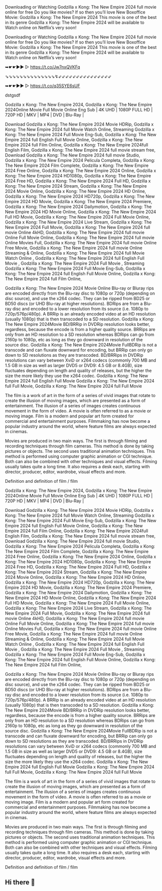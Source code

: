 Downloading or Watching Godzilla x Kong: The New Empire 2024 full movie online for free Do you like movies? If so then you’ll love New Boxoffice Movie: Godzilla x Kong: The New Empire 2024 This movie is one of the best in its genre Godzilla x Kong: The New Empire 2024 will be available to Watch online on Netflix’s very soon!

Downloading or Watching Godzilla x Kong: The New Empire 2024 full movie online for free Do you like movies? If so then you’ll love New Boxoffice Movie: Godzilla x Kong: The New Empire 2024 This movie is one of the best in its genre Godzilla x Kong: The New Empire 2024 will be available to Watch online on Netflix’s very soon!

➥☛☛▶▶ ▷ https://t.co/Jw7nxQVKFq

⇘⇘⇘⇘⇘⇘⇘⇘⇘⇘⇘⇘⇘⇘↯⇙⇙⇙⇙⇙⇙⇙⇙⇙⇙⇙⇙⇙⇙⇙

➥☛☛▶▶ ▷ https://t.co/q35SYE6sUF

dstgsdf

Godzilla x Kong: The New Empire 2024, Godzilla x Kong: The New Empire 2024Online Movie Full Movie Online Eng Sub
| 4K UHD | 1080P FULL HD | 720P HD | MKV | MP4 | DVD | Blu-Ray |


Download Godzilla x Kong: The New Empire 2024 Movie HDRip,
Godzilla x Kong: The New Empire 2024 full Movie Watch Online,
Streaming Godzilla x Kong: The New Empire 2024 Full Movie Eng-Sub,
Godzilla x Kong: The New Empire 2024 full English Full Movie Online,
Godzilla x Kong: The New Empire 2024 full Film Online,
Godzilla x Kong: The New Empire 2024full English Film,
Godzilla x Kong: The New Empire 2024 full movie stream free,
Download Godzilla x Kong: The New Empire 2024 full movie Studio,
Godzilla x Kong: The New Empire 2024 Pelicula Completa,
Godzilla x Kong: The New Empire 2024 Film Complete,
Godzilla x Kong: The New Empire 2024 Free Online,
Godzilla x Kong: The New Empire 2024 Online,
Godzilla x Kong: The New Empire 2024 HD1080p,
Godzilla x Kong: The New Empire 2024 Free HD,
Godzilla x Kong: The New Empire 2024 Full HD,
Godzilla x Kong: The New Empire 2024 Stream,
Godzilla x Kong: The New Empire 2024 Movie Online,
Godzilla x Kong: The New Empire 2024 HD Online,
Godzilla x Kong: The New Empire 2024 HD720p,
Godzilla x Kong: The New Empire 2024 HD Movie,
Godzilla x Kong: The New Empire 2024 Premiere,
Godzilla x Kong: The New Empire 2024 Dailymotion,
Godzilla x Kong: The New Empire 2024 HD Movie Online,
Godzilla x Kong: The New Empire 2024 Full HD Movie,
Godzilla x Kong: The New Empire 2024 Full Movie Online,
Godzilla x Kong: The New Empire 2024 Live Stream,
Godzilla x Kong: The New Empire 2024 Full Movie,
Godzilla x Kong: The New Empire 2024 full movie Online 4kHD,
Godzilla x Kong: The New Empire 2024 full movie Online Full Movie Online,
Godzilla x Kong: The New Empire 2024 full movie Online Movies Full,
Godzilla x Kong: The New Empire 2024 full movie Online Free Movie,
Godzilla x Kong: The New Empire 2024 full movie Online Streaming & Online,
Godzilla x Kong: The New Empire 2024 full Movie Watch Online ,
Godzilla x Kong: The New Empire 2024 full English Full Movie ,
Godzilla x Kong: The New Empire 2024 Full Movie ,
Streaming Godzilla x Kong: The New Empire 2024 Full Movie Eng-Sub,
Godzilla x Kong: The New Empire 2024 full English Full Movie Online,
Godzilla x Kong: The New Empire 2024 full Film Online,


Godzilla x Kong: The New Empire 2024 Movie Online Blu-ray or Bluray rips are encoded directly from the Blu-ray disc to 1080p or 720p (depending on disc source), and use the x264 codec. They can be ripped from BD25 or BD50 discs (or UHD Blu-ray at higher resolutions). BDRips are from a Blu-ray disc and encoded to a lower resolution from its source (i.e. 1080p to 720p/576p/480p). A BRRip is an already encoded video at an HD resolution (usually 1080p) that is then transcoded to a SD resolution. Godzilla x Kong: The New Empire 2024Movie BD/BRRip in DVDRip resolution looks better, regardless, because the encode is from a higher quality source. BRRips are only from an HD resolution to a SD resolution whereas BDRips can go from 2160p to 1080p, etc as long as they go downward in resolution of the source disc. Godzilla x Kong: The New Empire 2024Movie FullBDRip is not a transcode and can fluxate downward for encoding, but BRRip can only go down to SD resolutions as they are transcoded. BD/BRRips in DVDRip resolutions can vary between XviD or x264 codecs (commonly 700 MB and 1.5 GB in size as well as larger DVD5 or DVD9: 4.5 GB or 8.4GB), size fluctuates depending on length and quality of releases, but the higher the size the more likely they use the x264 codec. 
Godzilla x Kong: The New Empire 2024 full English Full Movie Godzilla x Kong: The New Empire 2024 full Full Movie, Godzilla x Kong: The New Empire 2024 full Full Movie 

The film is a work of art in the form of a series of vivid images that rotate to create the illusion of moving images, which are presented as a form of entertainment. The illusion of a series of images creates continuous movement in the form of video. A movie is often referred to as a movie or moving image. Film is a modern and popular art form created for commercial and entertainment purposes. Filmmaking has now become a popular industry around the world, where feature films are always expected in cinemas.

Movies are produced in two main ways. The first is through filming and recording techniques through film cameras. This method is done by taking pictures or objects. The second uses traditional animation techniques. This method is performed using computer graphic animation or CGI technique. Both can also be combined with other techniques and visual effects. Filming usually takes quite a long time. It also requires a desk each, starting with director, producer, editor, wardrobe, visual effects and more.

Definition and definition of film / film

Godzilla x Kong: The New Empire 2024, Godzilla x Kong: The New Empire 2024Online Movie Full Movie Online Eng Sub
| 4K UHD | 1080P FULL HD | 720P HD | MKV | MP4 | DVD | Blu-Ray |


Download Godzilla x Kong: The New Empire 2024 Movie HDRip,
Godzilla x Kong: The New Empire 2024 full Movie Watch Online,
Streaming Godzilla x Kong: The New Empire 2024 Full Movie Eng-Sub,
Godzilla x Kong: The New Empire 2024 full English Full Movie Online,
Godzilla x Kong: The New Empire 2024 full Film Online,
Godzilla x Kong: The New Empire 2024full English Film,
Godzilla x Kong: The New Empire 2024 full movie stream free,
Download Godzilla x Kong: The New Empire 2024 full movie Studio,
Godzilla x Kong: The New Empire 2024 Pelicula Completa,
Godzilla x Kong: The New Empire 2024 Film Complete,
Godzilla x Kong: The New Empire 2024 Free Online,
Godzilla x Kong: The New Empire 2024 Online,
Godzilla x Kong: The New Empire 2024 HD1080p,
Godzilla x Kong: The New Empire 2024 Free HD,
Godzilla x Kong: The New Empire 2024 Full HD,
Godzilla x Kong: The New Empire 2024 Stream,
Godzilla x Kong: The New Empire 2024 Movie Online,
Godzilla x Kong: The New Empire 2024 HD Online,
Godzilla x Kong: The New Empire 2024 HD720p,
Godzilla x Kong: The New Empire 2024 HD Movie,
Godzilla x Kong: The New Empire 2024 Premiere,
Godzilla x Kong: The New Empire 2024 Dailymotion,
Godzilla x Kong: The New Empire 2024 HD Movie Online,
Godzilla x Kong: The New Empire 2024 Full HD Movie,
Godzilla x Kong: The New Empire 2024 Full Movie Online,
Godzilla x Kong: The New Empire 2024 Live Stream,
Godzilla x Kong: The New Empire 2024 Full Movie,
Godzilla x Kong: The New Empire 2024 full movie Online 4kHD,
Godzilla x Kong: The New Empire 2024 full movie Online Full Movie Online,
Godzilla x Kong: The New Empire 2024 full movie Online Movies Full,
Godzilla x Kong: The New Empire 2024 full movie Online Free Movie,
Godzilla x Kong: The New Empire 2024 full movie Online Streaming & Online,
Godzilla x Kong: The New Empire 2024 full Movie Watch Online ,
Godzilla x Kong: The New Empire 2024 full English Full Movie ,
Godzilla x Kong: The New Empire 2024 Full Movie ,
Streaming Godzilla x Kong: The New Empire 2024 Full Movie Eng-Sub,
Godzilla x Kong: The New Empire 2024 full English Full Movie Online,
Godzilla x Kong: The New Empire 2024 full Film Online,


Godzilla x Kong: The New Empire 2024 Movie Online Blu-ray or Bluray rips are encoded directly from the Blu-ray disc to 1080p or 720p (depending on disc source), and use the x264 codec. They can be ripped from BD25 or BD50 discs (or UHD Blu-ray at higher resolutions). BDRips are from a Blu-ray disc and encoded to a lower resolution from its source (i.e. 1080p to 720p/576p/480p). A BRRip is an already encoded video at an HD resolution (usually 1080p) that is then transcoded to a SD resolution. Godzilla x Kong: The New Empire 2024Movie BD/BRRip in DVDRip resolution looks better, regardless, because the encode is from a higher quality source. BRRips are only from an HD resolution to a SD resolution whereas BDRips can go from 2160p to 1080p, etc as long as they go downward in resolution of the source disc. Godzilla x Kong: The New Empire 2024Movie FullBDRip is not a transcode and can fluxate downward for encoding, but BRRip can only go down to SD resolutions as they are transcoded. BD/BRRips in DVDRip resolutions can vary between XviD or x264 codecs (commonly 700 MB and 1.5 GB in size as well as larger DVD5 or DVD9: 4.5 GB or 8.4GB), size fluctuates depending on length and quality of releases, but the higher the size the more likely they use the x264 codec. 
Godzilla x Kong: The New Empire 2024 full English Full Movie Godzilla x Kong: The New Empire 2024 full Full Movie, Godzilla x Kong: The New Empire 2024 full Full Movie 

The film is a work of art in the form of a series of vivid images that rotate to create the illusion of moving images, which are presented as a form of entertainment. The illusion of a series of images creates continuous movement in the form of video. A movie is often referred to as a movie or moving image. Film is a modern and popular art form created for commercial and entertainment purposes. Filmmaking has now become a popular industry around the world, where feature films are always expected in cinemas.

Movies are produced in two main ways. The first is through filming and recording techniques through film cameras. This method is done by taking pictures or objects. The second uses traditional animation techniques. This method is performed using computer graphic animation or CGI technique. Both can also be combined with other techniques and visual effects. Filming usually takes quite a long time. It also requires a desk each, starting with director, producer, editor, wardrobe, visual effects and more.

Definition and definition of film / film
## Hi there 👋

<!--

**Here are some ideas to get you started:**

🙋‍♀️ A short introduction - what is your organization all about?
🌈 Contribution guidelines - how can the community get involved?
👩‍💻 Useful resources - where can the community find your docs? Is there anything else the community should know?
🍿 Fun facts - what does your team eat for breakfast?
🧙 Remember, you can do mighty things with the power of [Markdown](https://docs.github.com/github/writing-on-github/getting-started-with-writing-and-formatting-on-github/basic-writing-and-formatting-syntax)
-->
